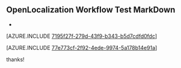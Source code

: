 ## OpenLocalization Workflow Test MarkDown
* 

[AZURE.INCLUDE [7195f27f-279d-43f9-b343-b5d7cdfd0fdc](calleeMd1.md)]



[AZURE.INCLUDE [77e773cf-2f92-4ede-9974-5a178b14e91a](calleeMd2.md)]

 
thanks!